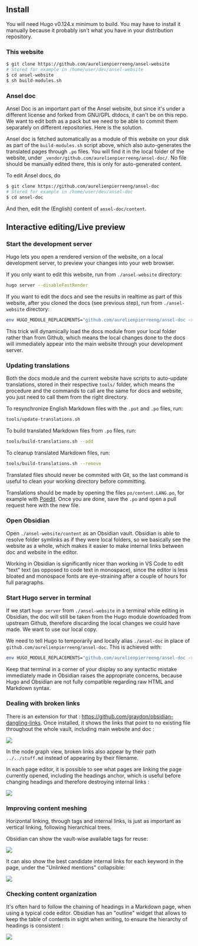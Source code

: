 ## Install

You will need Hugo v0.124.x minimum to build. You may have to install it manually because it probably isn't what you have in your distribution repository.

### This website

```bash
$ git clone https://github.com/aurelienpierreeng/ansel-website
# Stored for example in /home/user/dev/ansel-website
$ cd ansel-website
$ sh build-modules.sh
```

### Ansel doc

Ansel Doc is an important part of the Ansel website, but since it's under a different license and forked from GNU/GPL dtdocs, it can't be on this repo. We want to edit both as a pack but we need to be able to commit them separately on different repositories. Here is the solution.

Ansel doc is fetched automatically as a module of this website on your disk as part of the `build-modules.sh` script above, which also auto-generates the translated pages through `.po` files. You will find it in the local folder of the website, under `_vendor/github.com/aurelienpierreeng/ansel-doc/`. No file should be manually edited there, this is only for auto-generated content.

To edit Ansel docs, do

```bash
$ git clone https://github.com/aurelienpierreeng/ansel-doc
# Stored for example in /home/user/dev/ansel-doc
$ cd ansel-doc
```

And then, edit the (English) content of `ansel-doc/content`.

## Interactive editing/Live preview

### Start the development server

Hugo lets you open a rendered version of the website, on a local development server, to preview your changes into your web browser.

If you only want to edit this website, run from `./ansel-website` directory:

```bash
hugo server --disableFastRender
```

If you want to edit the docs and see the results in realtime as part of this website, after you cloned the docs (see previous step), run from `./ansel-website` directory:

```bash
env HUGO_MODULE_REPLACEMENTS="github.com/aurelienpierreeng/ansel-doc -> ../../ansel-doc/" hugo server --disableFastRender
```

This trick will dynamically load the docs module from your local folder rather than from Github, which means the local changes done to the docs will immediately appear into the main website through your development server.

### Updating translations

Both the docs module and the current website have scripts to auto-update translations, stored in their respective `tools/` folder, which means the procedure and the commands to call are the same for docs and website, you just need to call them from the right directory.

To resynchronize English Markdown files with the `.pot` and `.po` files, run:

```sh
tools/update-translations.sh
```

To build translated Markdown files from `.po` files, run:

```sh
tools/build-translations.sh --add
```

To cleanup translated Markdown files, run:

```sh
tools/build-translations.sh --remove
```

Translated files should never be commited with Git, so the last command is useful to clean your working directory before committing.

Translations should be made by opening the files `po/content.LANG.po`, for example with [Poedit](https://poedit.net/). Once you are done, save the `.po` and open a pull request here with the new file. 

### Open Obsidian

Open `./ansel-website/content` as an Obsidian vault. Obsidian is able to resolve folder symlinks as if they were local folders, so we basically see the website as a whole, which makes it easier to make internal links between doc and website in the editor.

Working in Obsidian is significantly nicer than working in VS Code to edit "text" text (as opposed to code text in monospace), since the editor is less bloated and monospace fonts are eye-straining after a couple of hours for full paragraphs.


### Start Hugo server in terminal

If we start `hugo server` from `./ansel-website` in a terminal while editing in Obsidian, the doc will still be taken from the Hugo module downloaded from upstream Github, therefore discarding the local changes we could have made. We want to use our local copy.

We need to tell Hugo to temporarily and locally alias `./ansel-doc` in place of `github.com/aurelienpierreeng/ansel-doc`. This is achieved with:

```bash
env HUGO_MODULE_REPLACEMENTS="github.com/aurelienpierreeng/ansel-doc -> ../../ansel-doc/" hugo server --disableFastRender
```

Keep that terminal in a corner of your display so any syntactic mistake immediately made in Obsidian raises the appropriate concerns, because Hugo and Obsidian are not fully compatible regarding raw HTML and Markdown syntax.

### Dealing with broken links

There is an extension for that : https://github.com/graydon/obsidian-dangling-links. Once installed, it shows the links that point to no existing file throughout the whole vault, including main website and doc :

![](obsidian-screenshots-broken-links.jpg)

In the node graph view, broken links also appear by their path `../../stuff.md` instead of appearing by their filename.

In each page editor, it is possible to see what pages are linking the page currently opened, including the headings anchor, which is useful before changing headings and therefore destroying internal links :

![](obsidian-screenshots-external-links.jpg)


### Improving content meshing

Horizontal linking, through tags and internal links, is just as important as vertical linking, following hierarchical trees.

Obsidian can show the vault-wise available tags for reuse:

![](obsidian-screenshots-available-tags.jpg)

It can also show the best candidate internal links for each keyword in the page, under the "Unlinked mentions" collapsible:

![](obsidian-screenshots-available-links.jpg)


### Checking content organization

It's often hard to follow the chaining of headings in a Markdown page, when using a typical code editor. Obsidian has an "outline" widget that allows to keep the table of contents in sight when writing, to ensure the hierarchy of headings is consistent :

![](obsidian-screenshots-document-outline.jpg)
